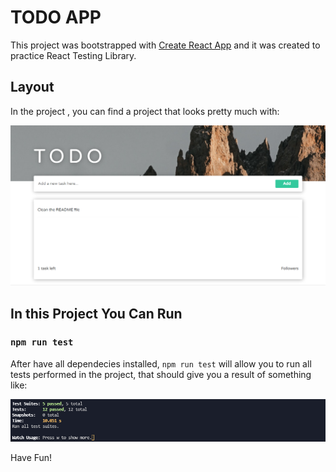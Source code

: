 # TODO APP

This project was bootstrapped with [Create React App](https://github.com/facebook/create-react-app) and it was created to practice React Testing Library.

## Layout

In the project , you can find a project that looks pretty much with:

<div align="center">
  <img src="./public/Doc/layout.PNG"/>
</div>

## In this Project You Can Run

### `npm run test`

After have all dependecies installed, `npm run test` will allow you to run all tests performed in the project, that should give you a result of something like:

<div align="center">
  <img src="./public/Doc/tests.PNG" />
</div>

Have Fun!
